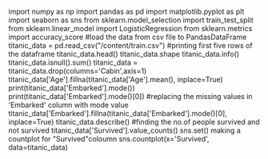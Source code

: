 import numpy as np
import pandas as pd
import matplotlib.pyplot as plt
import seaborn as sns
from sklearn.model_selection import train_test_split
from sklearn.linear_model import LogisticRegression
from sklearn.metrics import accuracy_score
#load the data from csv file to PandasDataFrame
titanic_data = pd.read_csv("/content/train.csv")
#printing first five rows of the dataframe
titanic_data.head()
titanic_data.shape
titanic_data.info()
titanic_data.isnull().sum()
titanic_data = titanic_data.drop(columns='Cabin',axis=1)
titanic_data['Age'].fillna(titanic_data['Age'].mean(), inplace=True)
print(titanic_data['Embarked'].mode())
print(titanic_data['Embarked'].mode()[0])
#replacing the missing values in 'Embarked' column with mode value
titanic_data['Embarked'].fillna(titanic_data['Embarked'].mode()[0], inplace=True)
titanic_data.describe()
#finding the no.of people survived and not survived
titanic_data['Survived'].value_counts()
sns.set()
making a countplot for "Survived"coloumn
sns.countplot(x='Survived', data=titanic_data)
